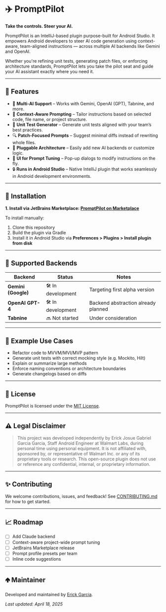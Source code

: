 # ✈️ PromptPilot
**Take the controls. Steer your AI.**

<!-- Plugin description -->
PromptPilot is an IntelliJ-based plugin purpose-built for Android Studio. It empowers Android developers to steer AI code generation using context-aware, team-aligned instructions — across multiple AI backends like Gemini and OpenAI.
<!-- Plugin description end -->

Whether you're refining unit tests, generating patch files, or enforcing architecture standards, PromptPilot lets you take the pilot seat and guide your AI assistant exactly where you need it.

---

## 🚀 Features

- 🔌 **Multi-AI Support** – Works with Gemini, OpenAI (GPT), Tabnine, and more.
- 🧠 **Context-Aware Prompting** – Tailor instructions based on selected code, file name, or project structure.
- 🧪 **Unit Test Generator** – Generate unit tests aligned with your team’s best practices.
- 🔍 **Patch-Focused Prompts** – Suggest minimal diffs instead of rewriting whole files.
- 🧱 **Pluggable Architecture** – Easily add new AI backends or customize logic.
- 💬 **UI for Prompt Tuning** – Pop-up dialogs to modify instructions on the fly.
- 🔒 **Runs in Android Studio** – Native IntelliJ plugin that works seamlessly in Android development environments.

---

## 🧰 Installation

**1. Install via JetBrains Marketplace: [PromptPilot on Marketplace](https://plugins.jetbrains.com/plugin/27974-promptpilot)**

To install manually:
1. Clone this repository
2. Build the plugin via Gradle
3. Install it in Android Studio via **Preferences > Plugins > Install plugin from disk**

---

## 🤖 Supported Backends

| Backend            | Status            | Notes                                       |
|-------------------|-------------------|---------------------------------------------|
| **Gemini (Google)** | 🛠️ In development | Targeting first alpha version               |
| **OpenAI GPT-4**    | 🛠️ In development | Backend abstraction already planned         |
| **Tabnine**         | 🔜 Not started     | Under consideration                         |

---

## 📂 Example Use Cases

- Refactor code to MVVM/MVI/MVP pattern
- Generate unit tests with correct mocking style (e.g. Mockito, Hilt)
- Explain or summarize large methods
- Enforce naming conventions or architecture boundaries
- Generate changelogs based on diffs

---

## 📜 License
PromptPilot is licensed under the [MIT License](LICENSE).

---

## ⚠️ Legal Disclaimer
> This project was developed independently by Erick Josue Gabriel Garcia Garcia, Staff Android Engineer at Walmart Labs, during personal time using personal equipment. 
> It is not affiliated with, sponsored by, or representative of Walmart Inc. or any of its proprietary tools or research. 
> This open-source plugin does not use or reference any confidential, internal, or proprietary information.

---

## ✨ Contributing
We welcome contributions, issues, and feedback! See [CONTRIBUTING.md](CONTRIBUTING.md) for how to get started.

---

## 📈 Roadmap
- [ ] Add Claude backend
- [ ] Context-aware project-wide prompt tuning
- [ ] JetBrains Marketplace release
- [ ] Prompt profile presets per team
- [ ] Inline code suggestions

---

## 🢁‍ Maintainer
Developed and maintained by [Erick Garcia](https://github.com/e-Garcia).

_Last updated: April 18, 2025_
